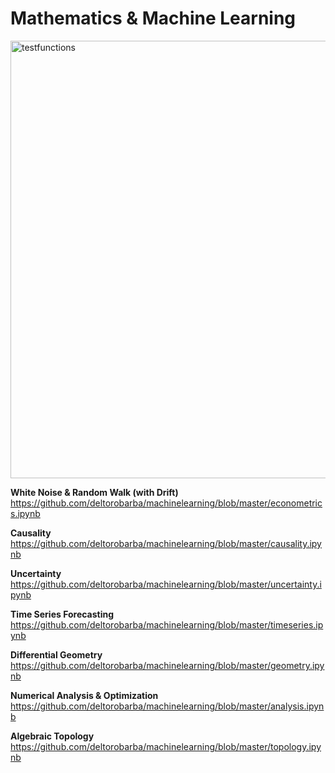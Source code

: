 # Mathematics & Machine Learning

<img src="https://raw.githubusercontent.com/deltorobarba/repo/master/testfunctions.png" width="700" alt="testfunctions">

<br>

<b>White Noise & Random Walk (with Drift)</b><br>
https://github.com/deltorobarba/machinelearning/blob/master/econometrics.ipynb

<b>Causality</b><br>
https://github.com/deltorobarba/machinelearning/blob/master/causality.ipynb

<b>Uncertainty</b><br>
https://github.com/deltorobarba/machinelearning/blob/master/uncertainty.ipynb

<b>Time Series Forecasting</b><br>
https://github.com/deltorobarba/machinelearning/blob/master/timeseries.ipynb

<b>Differential Geometry</b><br>
https://github.com/deltorobarba/machinelearning/blob/master/geometry.ipynb

<b>Numerical Analysis & Optimization</b><br>
https://github.com/deltorobarba/machinelearning/blob/master/analysis.ipynb

<b>Algebraic Topology</b><br>
https://github.com/deltorobarba/machinelearning/blob/master/topology.ipynb
